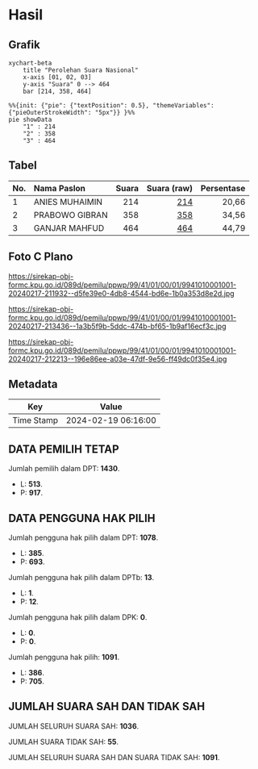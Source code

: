 # Hasil

## Grafik

```mermaid
xychart-beta
    title "Perolehan Suara Nasional"
    x-axis [01, 02, 03]
    y-axis "Suara" 0 --> 464
    bar [214, 358, 464]
```

```mermaid
%%{init: {"pie": {"textPosition": 0.5}, "themeVariables": {"pieOuterStrokeWidth": "5px"}} }%%
pie showData
    "1" : 214
    "2" : 358
    "3" : 464
```

## Tabel

| No. | Nama Paslon    | Suara | Suara (raw) | Persentase |
|:--- |:-------------- | -----:| -----------:| ----------:|
| 1   | ANIES MUHAIMIN | 214   | [214][p-1]  | 20,66      |
| 2   | PRABOWO GIBRAN | 358   | [358][p-2]  | 34,56      |
| 3   | GANJAR MAHFUD  | 464   | [464][p-3]  | 44,79      |


[p-1]: https://github.com/gigit-pemilu/pemilu-2024/blob/main/pilpres/hitung-suara/sub/99-luar-negeri/sub/41-frankfurt-jerman/sub/01-frankfurt-jerman/sub/0001-frankfurt-jerman/sub/001-pos-001/sub/paslon-1.txt
[p-2]: https://github.com/gigit-pemilu/pemilu-2024/blob/main/pilpres/hitung-suara/sub/99-luar-negeri/sub/41-frankfurt-jerman/sub/01-frankfurt-jerman/sub/0001-frankfurt-jerman/sub/001-pos-001/sub/paslon-2.txt
[p-3]: https://github.com/gigit-pemilu/pemilu-2024/blob/main/pilpres/hitung-suara/sub/99-luar-negeri/sub/41-frankfurt-jerman/sub/01-frankfurt-jerman/sub/0001-frankfurt-jerman/sub/001-pos-001/sub/paslon-3.txt

## Foto C Plano

https://sirekap-obj-formc.kpu.go.id/089d/pemilu/ppwp/99/41/01/00/01/9941010001001-20240217-211932--d5fe39e0-4db8-4544-bd6e-1b0a353d8e2d.jpg

https://sirekap-obj-formc.kpu.go.id/089d/pemilu/ppwp/99/41/01/00/01/9941010001001-20240217-213436--1a3b5f9b-5ddc-474b-bf65-1b9af16ecf3c.jpg

https://sirekap-obj-formc.kpu.go.id/089d/pemilu/ppwp/99/41/01/00/01/9941010001001-20240217-212213--196e86ee-a03e-47df-9e56-ff49dc0f35e4.jpg


## Metadata

| Key        | Value               |
| ---------- | ------------------- |
| Time Stamp | 2024-02-19 06:16:00 |


## DATA PEMILIH TETAP

Jumlah pemilih dalam DPT: **1430**.
 * L: **513**.
 * P: **917**.

## DATA PENGGUNA HAK PILIH

Jumlah pengguna hak pilih dalam DPT: **1078**.
 * L: **385**.
 * P: **693**.

Jumlah pengguna hak pilih dalam DPTb: **13**.
 * L: **1**.
 * P: **12**.

Jumlah pengguna hak pilih dalam DPK: **0**.
 * L: **0**.
 * P: **0**.

Jumlah pengguna hak pilih: **1091**.
 * L: **386**.
 * P: **705**.

## JUMLAH SUARA SAH DAN TIDAK SAH

JUMLAH SELURUH SUARA SAH: **1036**.

JUMLAH SUARA TIDAK SAH: **55**.

JUMLAH SELURUH SUARA SAH DAN SUARA TIDAK SAH: **1091**.


